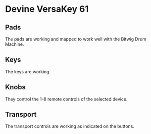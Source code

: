 # Devine VersaKey 61

## Pads

The pads are working and mapped to work well with the Bitwig Drum Machine.

## Keys

The keys are working.

## Knobs

They control the 1-8 remote controls of the selected device.

## Transport

The transport controls are working as indicated on the buttons.

